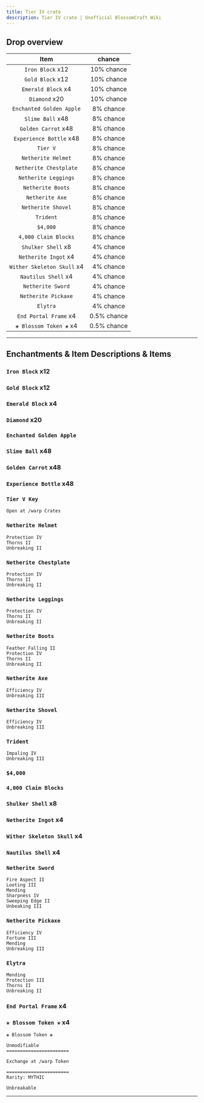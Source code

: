 ```yaml
---
title: Tier IV crate
description: Tier IV crate | Unofficial BlossomCraft Wiki
---
```


## Drop overview

|          Item          |   chance  |
|:----------------------:|:---------:|
|   `Iron Block` x12   | 10% chance |
|  `Gold Block` x12    | 10% chance |
|    `Emerald Block` x4  | 10% chance |
|    `Diamond` x20   | 10% chance |
| `Enchanted Golden Apple`   | 8% chance |
|   `Slime Ball` x48  | 8% chance |
|     `Golden Carrot` x48     | 8% chance |
|   `Experience Bottle` x48   | 8% chance |
|    `Tier V`    | 8% chance |
|    `Netherite Helmet`    | 8% chance |
|     `Netherite Chestplate`     | 8% chance |
| `Netherite Leggings` | 8% chance |
|   `Netherite Boots`   | 8% chance |
|    `Netherite Axe`   | 8% chance |
|     `Netherite Shovel`   | 8% chance |
| `Trident` | 8% chance |
|       `$4,000`      | 8% chance |
|    `4,000 Claim Blocks`   | 8% chance |
| `Shulker Shell` x8 | 4% chance |
|  `Netherite Ingot` x4  | 4% chance |
|      `Wither Skeleton Skull` x4   | 4% chance |
|   `Nautilus Shell` x4   | 4% chance |
|  `Netherite Sword`  | 4% chance |
|    `Netherite Pickaxe`   | 4% chance |
|    `Elytra`   | 4% chance |
|    `End Portal Frame` x4   | 0.5% chance |
|    `❀ Blossom Token ❀` x4   | 0.5% chance |

----

## Enchantments & Item Descriptions & Items

### `Iron Block` x12

### `Gold Block` x12

### `Emerald Block` x4

### `Diamond` x20

### `Enchanted Golden Apple`

### `Slime Ball` x48

### `Golden Carrot` x48

### `Experience Bottle` x48

### `Tier V Key`

```
Open at /warp Crates
```

### `Netherite Helmet`

```
Protection IV
Thorns II
Unbreaking II
```

### `Netherite Chestplate`

```
Protection IV
Thorns II
Unbreaking II
```

### `Netherite Leggings`

```
Protection IV
Thorns II
Unbreaking II
```

### `Netherite Boots`

```
Feather Falling II
Protection IV
Thorns II
Unbreaking II
```

### `Netherite Axe`

```
Efficiency IV
Unbreaking III
```

### `Netherite Shovel`

```
Efficiency IV
Unbreaking III
```

### `Trident`

```
Impaling IV
Unbreaking III
```

### `$4,000`

### `4,000 Claim Blocks`

### `Shulker Shell` x8

### `Netherite Ingot` x4

### `Wither Skeleton Skull` x4

### `Nautilus Shell` x4

### `Netherite Sword`

```
Fire Aspect II
Looting III
Mending
Sharpness IV
Sweeping Edge II
Unbeaking III
```

### `Netherite Pickaxe`

```
Efficiency IV
Fortune III
Mending
Unbreaking III
```

### `Elytra`

```
Mending
Protection III
Thorns II
Unbreaking II
```

### `End Portal Frame` x4

### `❀ Blossom Token ❀` x4

```
❀ Blossom Token ❀

Unmodifiable
=======================

Exchange at /warp Token

=======================
Rarity: MYTHIC

Unbreakable
```

----